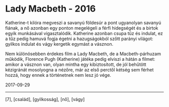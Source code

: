 # Lady Macbeth - 2016

Katherine-t kilóra megveszi a savanyú földesúr a pont ugyanolyan savanyú fiának, a nő azonban egy ponton megelégeli a férfi hidegségét és a birtok egyik munkásával vigasztalódik. Katherine azonban csupa tűz és indulat, ez a tűz pedig hamuvá fogja égetni a hazugságokból szőtt parányi világot: gyilkos indulat és vágy kergetik egymást a vásznon.

Nem különösebben érdekes film a Lady Macbeth, de a Macbeth-párhuzam működik, Florence Pugh (Katherine) játéka pedig elviszi a hátán a filmet: amikor a vásznon van, olyan mintha egy kibiztosított, de jól behűtött kézigránát mosolyogna a nézőre, már az első perctől kétség sem férhet hozzá, hogy ennek a történetnek nem lesz jó vége.

2017-09-29

----

[7], [család], [gyilkosság], [nő], [vágy]
